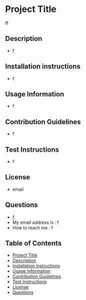 # Project Title
ff

## Description
* f

## Installation instructions
* f

## Usage Information
* f

## Contribution Guidelines
* f

## Test Instructions
* f

## License
* email

## Questions
* [f](https://github.com/f/)
* My email address is : f
* How to reach me : f

## Table of Contents
* [Project Title](#Project-Title)
* [Description](#Description)
* [Installation instructions](#Installation-instructions)
* [Usage Information](#Usage-Information)
* [Contribution Guidelines](#Contribution-Guidelines)
* [Test Instructions](#Test-Instructions)
* [License](#License)
* [Questions](#Questions)



